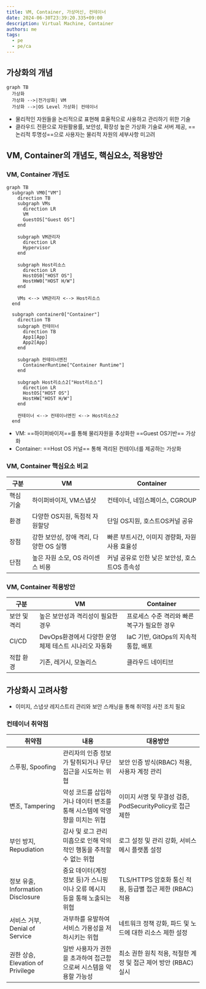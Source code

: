 ```yaml
---
title: VM, Container, 가상머신, 컨테이너
date: 2024-06-30T23:39:20.335+09:00
description: Virtual Machine, Container
authors: me
tags:
  - pe
  - pe/ca
---
```


## 가상화의 개념

```mermaid
graph TB
  가상화
  가상화 -->|전가상화| VM
  가상화 -->|OS Level 가상화| 컨테이너
```

- 물리적인 자원들을 논리적으로 표현해 효율적으로 사용하고 관리하기 위한 기술
- 클라우드 전환으로 자원활용률, 보안성, 확장성 높은 가상화 기술로 서버 제공, ==논리적 투명성==으로 사용자는 물리적 자원의 세부사항 미고려

## VM, Container의 개념도, 핵심요소, 적용방안

### VM, Container 개념도

```mermaid
graph TB
  subgraph VM0["VM"]
    direction TB
    subgraph VMs
      direction LR
      VM
      GuestOS["Guest OS"]
    end

    subgraph VM관리자
      direction LR
      Hypervisor
    end

    subgraph Host리소스
      direction LR
      HostOS0["HOST OS"]
      HostHW0["HOST H/W"]
    end

    VMs <--> VM관리자 <--> Host리소스
  end

  subgraph container0["Container"]
    direction TB
    subgraph 컨테이너
      direction TB
      App1[App]
      App2[App]
    end

    subgraph 컨테이너엔진
      ContainerRuntime["Container Runtime"]
    end

    subgraph Host리소스2["Host리소스"]
      direction LR
      HostOS["HOST OS"]
      HostHW["HOST H/W"]
    end

    컨테이너 <--> 컨테이너엔진 <--> Host리소스2
  end
```

- VM: ==하이퍼바이저==를 통해 물리자원을 추상화한 ==Guest OS기반== 가상화
- Container: ==Host OS 커널== 통해 격리된 컨테이너를 제공하는 가상화

### VM, Container 핵심요소 비교

| 구분 | VM | Container |
| --- | --- | --- |
| 핵심기술 | 하이퍼바이저, VM스냅샷 | 컨테이너, 네임스페이스, CGROUP |
| 환경 | 다양한 OS지원, 독점적 자원할당 | 단일 OS지원, 호스트OS커널 공유 |
| 장점 | 강한 보안성, 장애 격리, 다양한 OS 실행 | 빠른 부트시간, 이미지 경량화, 자원사용 효율성 |
| 단점 | 높은 자원 소모, OS 라이센스 비용 | 커널 공유로 인한 낮은 보안성, 호스트OS 종속성 |

### VM, Container 적용방안

| 구분 | VM | Container |
| --- | --- | --- |
| 보안 및 격리 | 높은 보안성과 격리성이 필요한 경우 | 프로세스 수준 격리와 빠른 복구가 필요한 경우 |
| CI/CD | DevOps환경에서 다양한 운영체제 테스트 시나리오 자동화 | IaC 기반, GitOps의 지속적 통합, 배포 |
| 적합 환경 | 기존, 레거시, 모놀리스 | 클라우드 네이티브 |

## 가상화시 고려사항

- 이미지, 스냅샷 레지스트리 관리와 보안 스캐닝을 통해 취약점 사전 조치 필요

### 컨테이너 취약점

| 취약점 | 내용 | 대응방안 |
|---|---|---|
| 스푸핑, Spoofing | 관리자의 인증 정보가 탈취되거나 무단 접근을 시도하는 위협 | 보안 인증 방식(RBAC) 적용, 사용자 계정 관리  |
| 변조, Tampering | 악성 코드를 삽입하거나 데이터 변조를 통해 시스템에 악영향을 미치는 위협 | 이미지 서명 및 무결성 검증, PodSecurityPolicy로 접근 제한 |
| 부인 방지, Repudiation | 감사 및 로그 관리 미흡으로 인해 악의적인 행동을 추적할 수 없는 위협 | 로그 설정 및 관리 강화, 서비스 메시 플랫폼 설정 |
| 정보 유출, Information Disclosure | 중요 데이터(계정 정보 등)가 스니핑이나 오류 메시지 등을 통해 노출되는 위협 | TLS/HTTPS 암호화 통신 적용, 등급별 접근 제한 (RBAC) 적용 |
| 서비스 거부, Denial of Service | 과부하를 유발하여 서비스 가용성을 저하시키는 위협 | 네트워크 정책 강화, 파드 및 노드에 대한 리소스 제한 설정 |
| 권한 상승, Elevation of Privilege | 일반 사용자가 권한을 초과하여 접근함으로써 시스템을 악용할 가능성 | 최소 권한 원칙 적용, 적절한 계정 및 접근 제어 방안 (RBAC) 실시 |
